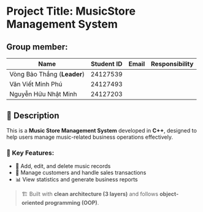 ﻿# Project Title: MusicStore Management System

## Group member:

| Name                         | Student ID | Email|Responsibility                            |
|------------------------------|------------|------|------------------------------------------|
| Vòng Bảo Thắng (**Leader**)  | 24127539   |      |                                          |
| Văn Viết Minh Phú            | 24127493   |      |                                          |
| Nguyễn Hữu Nhật Minh         | 24127203   |      |                                          |


## 📄 Description

This is a **Music Store Management System** developed in **C++**, designed to help users manage music-related business operations effectively.

### 🔧 Key Features:
- 🎵 Add, edit, and delete music records
- 👥 Manage customers and handle sales transactions
- 📊 View statistics and generate business reports

> 🏗️ Built with **clean architecture (3 layers)** and follows **object-oriented programming (OOP)**.

